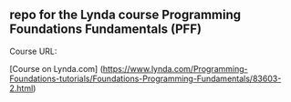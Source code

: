 ## repo for the Lynda course Programming Foundations Fundamentals (PFF)

Course URL:

[Course on Lynda.com] (https://www.lynda.com/Programming-Foundations-tutorials/Foundations-Programming-Fundamentals/83603-2.html)
